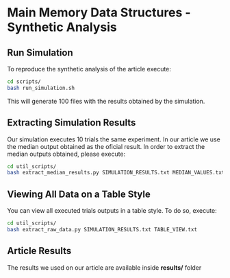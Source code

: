 # Main Memory Data Structures - Synthetic Analysis

## Run Simulation

To reproduce the synthetic analysis of the article execute:

```bash
cd scripts/
bash run_simulation.sh
```

This will generate 100 files with the results obtained by the simulation.


## Extracting Simulation Results

Our simulation executes 10 trials the same experiment. In our article we use the median output obtained as the oficial result. In order to extract the median outputs obtained, please execute:

```bash
cd util_scripts/
bash extract_median_results.py SIMULATION_RESULTS.txt MEDIAN_VALUES.txt
```

## Viewing All Data on a Table Style

You can view all executed trials outputs in a table style. To do so, execute:

```bash
cd util_scripts/
bash extract_raw_data.py SIMULATION_RESULTS.txt TABLE_VIEW.txt
```

## Article Results

The results we used on our article are available inside **results/** folder
